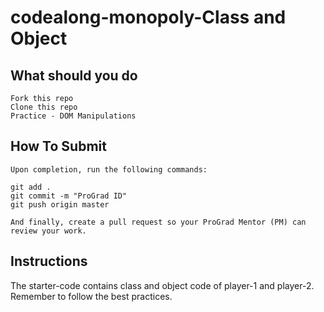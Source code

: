 # codealong-monopoly-Class and Object
## What should you do
```
Fork this repo
Clone this repo
Practice - DOM Manipulations
```

## How To Submit
```
Upon completion, run the following commands:

git add .
git commit -m "ProGrad ID"
git push origin master

And finally, create a pull request so your ProGrad Mentor (PM) can review your work.
```

## Instructions
The starter-code contains class and object code of player-1 and player-2. Remember to follow the best practices.
